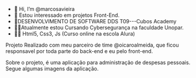- 👋 Hi, I’m @marcosavieira
- 👀 Estou interessado em projetos Front-End.
- 👨‍DESENVOLVIMENTO DE SOFTWARE DDS T09---Cubos Academy
- 🧑‍🎓Atualmente estou Cursando Cybersegurança na faculdade Unopar.
- 👨‍🎓 Html5, Css3, Js (Curso online na escola Alura)

Projeto Realizado com meu parceiro de time @oicaroalmeida, que ficou
responsavel por toda parte do back-end e eu pelo front-end.

Sobre o projeto, é uma aplicação para administração de despesas pessoais.
Segue algumas imagens da aplicação.

<!DOCTYPE html>
<html>
  <head>
    <meta charset="UTF-8" />
    <title>README</title>
    <style>
      /* Define o estilo da div externa */
      .projeto-container {
        max-height: 500px;
        overflow-y: scroll;
        border: 1px solid #ccc;
        padding: 10px;
      }

      /* Define o estilo das imagens */
      img {
        max-width: 100%;
        height: auto;
      }
    </style>
  </head>
  <body>
    <h1>Meu Projeto</h1>

    <div class="projeto-container">
      <!-- Adicione o conteúdo do projeto aqui -->
      <h2>Administração de Despesas Pessoais</h2>

      <p>Esta é uma aplicação para administração de despesas pessoais.</p>

      <h3>Telas</h3>

      <h4>Página de Cadastro</h4>
      <img src="https://i.imgur.com/3P4ezcL.jpg" alt="Página de Cadastro" />

      <h4>Página de Login</h4>
      <img src="https://i.imgur.com/k3iwmZ7.png" alt="Página de Login" />

      <h4>Página Principal</h4>
      <img src="https://i.imgur.com/cgCit3U.png" alt="Página Principal" />

      <h4>Adicionar Tarefa</h4>
      <img src="https://i.imgur.com/uDmjDIp.png" alt="Adicionar Tarefa" />

      <h4>Editar Tarefa</h4>
      <img src="https://i.imgur.com/lhk52u2.png" alt="Editar Tarefa" />

      <h4>Editar Perfil</h4>
      <img src="https://i.imgur.com/fjQP4kR.png" alt="Editar Perfil" />

      <h4>Filtrar Transação</h4>
      <img src="https://i.imgur.com/wgaYx9U.png" alt="Filtrar Transação" />

      <h4>Filtrar por Data</h4>
      <img src="https://i.imgur.com/IWOrO71.png" alt="Filtrar por Data" />

      <h4>Excluir Transação</h4>
      <img src="https://i.imgur.com/BwFaZW9.png" alt="Excluir Transação" />

      <h4>Logout</h4>
      <img src="https://i.imgur.com/v0EaqOF.png" alt="Logout" />
    </div>
  </body>
</html>
<!---
marcosavieira/marcosavieira is a ✨ special ✨ repository because its `README.md` (this file) appears on your GitHub profile.
You can click the Preview link to take a look at your changes.
--->
